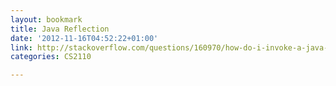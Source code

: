 ```yaml
---
layout: bookmark
title: Java Reflection
date: '2012-11-16T04:52:22+01:00'
link: http://stackoverflow.com/questions/160970/how-do-i-invoke-a-java-method-when-given-the-method-name-as-a-string
categories: CS2110

---
```

